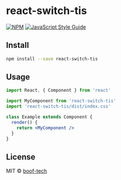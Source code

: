 # react-switch-tis

> 

[![NPM](https://img.shields.io/npm/v/react-switch-tis.svg)](https://www.npmjs.com/package/react-switch-tis) [![JavaScript Style Guide](https://img.shields.io/badge/code_style-standard-brightgreen.svg)](https://standardjs.com)

## Install

```bash
npm install --save react-switch-tis
```

## Usage

```jsx
import React, { Component } from 'react'

import MyComponent from 'react-switch-tis'
import 'react-switch-tis/dist/index.css'

class Example extends Component {
  render() {
    return <MyComponent />
  }
}
```

## License

MIT © [boof-tech](https://github.com/boof-tech)
